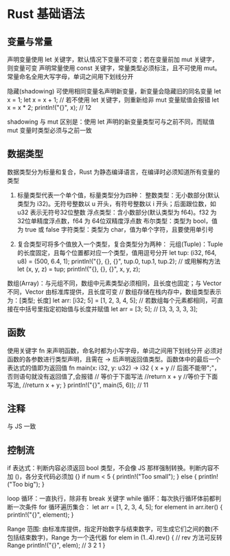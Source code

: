 # Rust 基础语法

## 变量与常量

声明变量使用 let 关键字，默认情况下变量不可变；若在变量前加 mut 关键字，则变量可变
声明常量使用 const 关键字，常量类型必须标注，且不可使用 mut。常量命名全用大写字母，单词之间用下划线分开

隐藏(shadowing) 可使用相同变量名声明新变量，新变量会隐藏旧的同名变量
let x = 1;
let x = x + 1; // 若不使用 let 关键字，则重新给非 mut 变量赋值会报错
let x = x * 2;
println!("{}", x); // 12

shadowing 与 mut 区别是：使用 let 声明的新变量类型可与之前不同，而赋值 mut 变量时类型必须与之前一致

## 数据类型

数据类型分为标量和复合，Rust 为静态编译语言，在编译时必须知道所有变量的类型

1. 标量类型代表一个单个值，标量类型分为四种：
整数类型：无小数部分(默认类型为 i32)。无符号整数以 u 开头，有符号整数以 i 开头；后面跟位数，如 u32 表示无符号32位整数
浮点类型：含小数部分(默认类型为 f64)。f32 为 32位单精度浮点数，f64 为 64位双精度浮点数
布尔类型：类型为 bool，值为 true 或 false
字符类型：类型为 char，值为单个字符，且要使用单引号

2. 复合类型可将多个值放入一个类型，复合类型分为两种：
元组(Tuple)：Tuple 的长度固定，且每个位置都对应一个类型，值用逗号分开
  let tup: (i32, f64, u8) = (500, 6.4, 1);
  println!("{}, {}, {}", tup.0, tup.1, tup.2);
  // 或用解构方法
  let (x, y, z) = tup;
  println!("{}, {}, {}", x, y, z);

数组(Array)：与元组不同，数组中元素类型必须相同，且长度也固定；与 Vector 不同，Vector 由标准库提供，且长度可变
  // 数组存储在栈内存中，数组类型表示为：[类型; 长度]
  let arr: [i32; 5] = [1, 2, 3, 4, 5];
  // 若数组每个元素都相同，可直接在中括号里指定初始值与长度并赋值
  let arr = [3; 5]; // [3, 3, 3, 3, 3];

## 函数

使用关键字 fn 来声明函数，命名时都为小写字母，单词之间用下划线分开
必须对函数的各参数进行类型声明，且需在 -> 后声明返回值类型。函数体中的最后一个表达式的值即为返回值
  fn main(x: i32, y: u32) -> i32 {
    x + y // 后面不能带";"，否则语句就没有返回值了,会报错
    // 等价于下面写法
    //return x + y
    //等价于下面写法,
    //return x + y;
  }
  println!("{}", main(5, 6)); // 11

## 注释

与 JS 一致

## 控制流

if 表达式：判断内容必须返回 bool 类型，不会像 JS 那样强制转换。判断内容不加 ()，各分支代码必须加 {}
  if num < 5 {
    println!("Too small");
  } else {
    println!("Too big");
  }

loop 循环：一直执行，除非有 break 关键字
while 循环：每次执行循环体前都判断一次条件
for 循环遍历集合：
  let arr = [1, 2, 3, 4, 5];
  for element in arr.iter() {
    println!("{}", element);
  }

Range 范围: 由标准库提供，指定开始数字与结束数字，可生成它们之间的数(不包括结束数字)，Range 为一个迭代器
  for elem in (1..4).rev() { // rev 方法可反转 Range
      println!("{}", elem); // 3 2 1
  }
